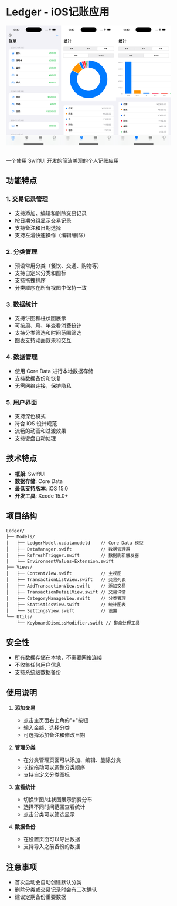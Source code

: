 # Ledger - iOS记账应用
 <div style="display:flex">
   <img src="./Screenshot/home.png" width="150"/>
   <img src="./Screenshot/statistics.png" width="150"/>
   <img src="./Screenshot/statistics2.png" width="150"/>
</div>
<br>

一个使用 SwiftUI 开发的简洁美观的个人记账应用

## 功能特点

### 1. 交易记录管理
- 支持添加、编辑和删除交易记录
- 按日期分组显示交易记录
- 支持备注和日期选择
- 支持左滑快速操作（编辑/删除）

### 2. 分类管理
- 预设常用分类（餐饮、交通、购物等）
- 支持自定义分类和图标
- 支持拖拽排序
- 分类顺序在所有视图中保持一致

### 3. 数据统计
- 支持饼图和柱状图展示
- 可按周、月、年查看消费统计
- 支持分类筛选和时间范围筛选
- 图表支持动画效果和交互

### 4. 数据管理
- 使用 Core Data 进行本地数据存储
- 支持数据备份和恢复
- 无需网络连接，保护隐私

### 5. 用户界面
- 支持深色模式
- 符合 iOS 设计规范
- 流畅的动画和过渡效果
- 支持键盘自动处理

## 技术特点

- **框架**: SwiftUI
- **数据存储**: Core Data
- **最低支持版本**: iOS 15.0
- **开发工具**: Xcode 15.0+

## 项目结构

```
Ledger/
├── Models/
│   ├── LedgerModel.xcdatamodeld    // Core Data 模型
│   ├── DataManager.swift           // 数据管理器
│   ├── RefreshTrigger.swift        // 数据刷新触发器
│   └── EnvironmentValues+Extension.swift
├── Views/
│   ├── ContentView.swift           // 主视图
│   ├── TransactionListView.swift   // 交易列表
│   ├── AddTransactionView.swift    // 添加交易
│   ├── TransactionDetailView.swift // 交易详情
│   ├── CategoryManageView.swift    // 分类管理
│   ├── StatisticsView.swift        // 统计图表
│   └── SettingsView.swift          // 设置
└── Utils/
    └── KeyboardDismissModifier.swift // 键盘处理工具
```

## 安全性

- 所有数据存储在本地，不需要网络连接
- 不收集任何用户信息
- 支持系统级数据备份

## 使用说明

1. **添加交易**
   - 点击主页面右上角的"+"按钮
   - 输入金额、选择分类
   - 可选择添加备注和修改日期

2. **管理分类**
   - 在分类管理页面可以添加、编辑、删除分类
   - 长按拖动可以调整分类顺序
   - 支持自定义分类图标

3. **查看统计**
   - 切换饼图/柱状图展示消费分布
   - 选择不同时间范围查看统计
   - 点击分类可以筛选显示

4. **数据备份**
   - 在设置页面可以导出数据
   - 支持导入之前备份的数据


## 注意事项

- 首次启动会自动创建默认分类
- 删除分类或交易记录时会有二次确认
- 建议定期备份重要数据
